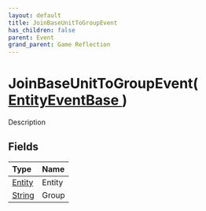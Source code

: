 ```yaml
---
layout: default
title: JoinBaseUnitToGroupEvent
has_children: false
parent: Event
grand_parent: Game Reflection
---
```

# JoinBaseUnitToGroupEvent( [ EntityEventBase ](/riftbreaker-wiki/docs/game-reflection/events/entity_event_base/) )
Description 

## Fields

| Type | Name |
|:----------|:--------------|
| [Entity](/riftbreaker-wiki/docs/game-reflection/classes/entity/) | Entity |
| [String](/riftbreaker-wiki/docs/game-reflection/components/string/) | Group |

